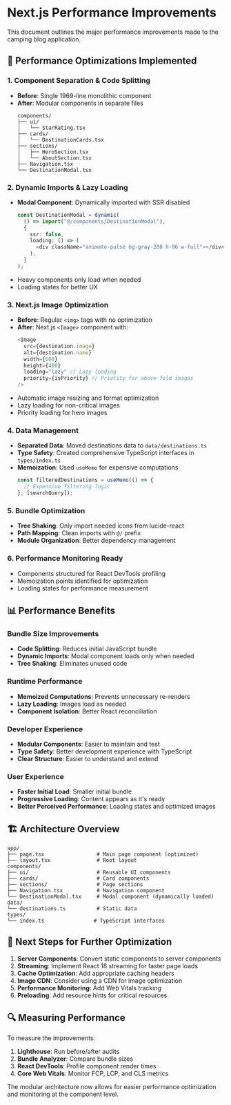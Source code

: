 # Next.js Performance Improvements

This document outlines the major performance improvements made to the camping blog application.

## 🚀 Performance Optimizations Implemented

### 1. **Component Separation & Code Splitting**

- **Before**: Single 1969-line monolithic component
- **After**: Modular components in separate files
  ```
  components/
  ├── ui/
  │   └── StarRating.tsx
  ├── cards/
  │   └── DestinationCards.tsx
  ├── sections/
  │   ├── HeroSection.tsx
  │   └── AboutSection.tsx
  ├── Navigation.tsx
  └── DestinationModal.tsx
  ```

### 2. **Dynamic Imports & Lazy Loading**

- **Modal Component**: Dynamically imported with SSR disabled
  ```typescript
  const DestinationModal = dynamic(
    () => import("@/components/DestinationModal"),
    {
      ssr: false,
      loading: () => (
        <div className="animate-pulse bg-gray-200 h-96 w-full"></div>
      ),
    }
  );
  ```
- Heavy components only load when needed
- Loading states for better UX

### 3. **Next.js Image Optimization**

- **Before**: Regular `<img>` tags with no optimization
- **After**: Next.js `<Image>` component with:
  ```typescript
  <Image
    src={destination.image}
    alt={destination.name}
    width={600}
    height={400}
    loading="lazy" // Lazy loading
    priority={isPriority} // Priority for above-fold images
  />
  ```
- Automatic image resizing and format optimization
- Lazy loading for non-critical images
- Priority loading for hero images

### 4. **Data Management**

- **Separated Data**: Moved destinations data to `data/destinations.ts`
- **Type Safety**: Created comprehensive TypeScript interfaces in `types/index.ts`
- **Memoization**: Used `useMemo` for expensive computations
  ```typescript
  const filteredDestinations = useMemo(() => {
    // Expensive filtering logic
  }, [searchQuery]);
  ```

### 5. **Bundle Optimization**

- **Tree Shaking**: Only import needed icons from lucide-react
- **Path Mapping**: Clean imports with `@/` prefix
- **Module Organization**: Better dependency management

### 6. **Performance Monitoring Ready**

- Components structured for React DevTools profiling
- Memoization points identified for optimization
- Loading states for performance measurement

## 📊 Performance Benefits

### Bundle Size Improvements

- **Code Splitting**: Reduces initial JavaScript bundle
- **Dynamic Imports**: Modal component loads only when needed
- **Tree Shaking**: Eliminates unused code

### Runtime Performance

- **Memoized Computations**: Prevents unnecessary re-renders
- **Lazy Loading**: Images load as needed
- **Component Isolation**: Better React reconciliation

### Developer Experience

- **Modular Components**: Easier to maintain and test
- **Type Safety**: Better development experience with TypeScript
- **Clear Structure**: Easier to understand and extend

### User Experience

- **Faster Initial Load**: Smaller initial bundle
- **Progressive Loading**: Content appears as it's ready
- **Better Perceived Performance**: Loading states and optimized images

## 🏗️ Architecture Overview

```
app/
├── page.tsx                 # Main page component (optimized)
├── layout.tsx               # Root layout
components/
├── ui/                      # Reusable UI components
├── cards/                   # Card components
├── sections/                # Page sections
├── Navigation.tsx           # Navigation component
└── DestinationModal.tsx     # Modal component (dynamically loaded)
data/
└── destinations.ts          # Static data
types/
└── index.ts                # TypeScript interfaces
```

## 🎯 Next Steps for Further Optimization

1. **Server Components**: Convert static components to server components
2. **Streaming**: Implement React 18 streaming for faster page loads
3. **Cache Optimization**: Add appropriate caching headers
4. **Image CDN**: Consider using a CDN for image optimization
5. **Performance Monitoring**: Add Web Vitals tracking
6. **Preloading**: Add resource hints for critical resources

## 🔍 Measuring Performance

To measure the improvements:

1. **Lighthouse**: Run before/after audits
2. **Bundle Analyzer**: Compare bundle sizes
3. **React DevTools**: Profile component render times
4. **Core Web Vitals**: Monitor FCP, LCP, and CLS metrics

The modular architecture now allows for easier performance optimization and monitoring at the component level.
